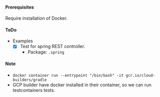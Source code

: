 #### Prerequisites
Require installation of Docker.

#### ToDo
- Examples
  - [x] Test for spring REST controller.
    - Package: ``.spring``

#### Note
- ``docker container run --entrypoint "/bin/bash" -it gcr.io/cloud-builders/gradle``
- GCP builder have docker installed in their container, so we can run testcontainers tests.
